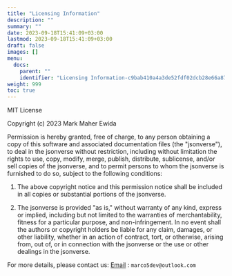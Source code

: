 ```yaml
---
title: "Licensing Information"
description: ""
summary: ""
date: 2023-09-18T15:41:09+03:00
lastmod: 2023-09-18T15:41:09+03:00
draft: false
images: []
menu:
  docs:
    parent: ""
    identifier: "Licensing Information-c9bab410a4a3de52fdf02dcb28e66a87"
weight: 999
toc: true
---
```

MIT License

Copyright (c) 2023 Mark Maher Ewida

Permission is hereby granted, free of charge, to any person obtaining
a copy of this software and associated documentation files (the
"jsonverse"), to deal in the jsonverse without restriction, including
without limitation the rights to use, copy, modify, merge, publish,
distribute, sublicense, and/or sell copies of the jsonverse, and to
permit persons to whom the jsonverse is furnished to do so, subject to
the following conditions:

1. The above copyright notice and this permission notice shall be
   included in all copies or substantial portions of the jsonverse.

2. The jsonverse is provided "as is," without warranty of any kind,
   express or implied, including but not limited to the warranties of
   merchantability, fitness for a particular purpose, and
   non-infringement. In no event shall the authors or copyright
   holders be liable for any claim, damages, or other liability,
   whether in an action of contract, tort, or otherwise, arising from,
   out of, or in connection with the jsonverse or the use or other
   dealings in the jsonverse.

For more details, please contact us:
[Email](mailto:marco5dev@outlook.com) : `marco5dev@outlook.com`
